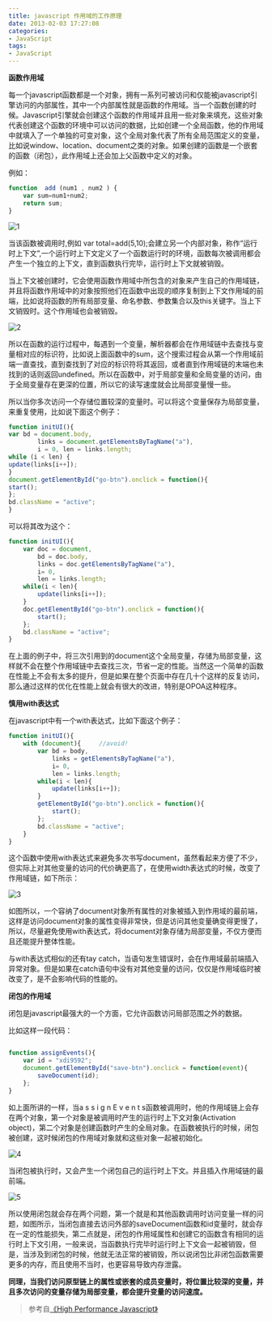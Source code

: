 ```yaml
---
title: javascript 作用域的工作原理
date: 2013-02-03 17:27:08
categories:
- JavaScript
tags:
- JavaScript
---
```


**函数作用域**

每一个javascript函数都是一个对象，拥有一系列可被访问和仅能被javascript引擎访问的内部属性，其中一个内部属性就是函数的作用域。当一个函数创建的时候。Javascript引擎就会创建这个函数的作用域并且用一些对象来填充，这些对象代表创建这个函数的环境中可以访问的数据，比如创建一个全局函数，他的作用域中就填入了一个单独的可变对象，这个全局对象代表了所有全局范围定义的变量，比如说window、location、document之类的对象。如果创建的函数是一个嵌套的函数（闭包），此作用域上还会加上父函数中定义的对象。

<!-- more -->

例如：

``` javascript
function  add (num1 , num2 ) {
    var sum=num1+num2;
    return sum;
}
```

![1](/images/2013/1.png)

当该函数被调用时,例如 var total=add(5,10);会建立另一个内部对象，称作“运行时上下文”,一个运行时上下文定义了一个函数运行时的环境，函数每次被调用都会产生一个独立的上下文，直到函数执行完毕，运行时上下文就被销毁。

当上下文被创建时，它会使用函数作用域中所包含的对象来产生自己的作用域链，并且将函数作用域中的对象按照他们在函数中出现的顺序复制到上下文作用域的前端，比如说将函数的所有局部变量、命名参数、参数集合以及this关键字。当上下文销毁时。这个作用域也会被销毁。

![2](/images/2013/2.png)

所以在函数的运行过程中，每遇到一个变量，解析器都会在作用域链中去查找与变量相对应的标识符，比如说上面函数中的sum，这个搜索过程会从第一个作用域前端一直查找，直到查找到了对应的标识符将其返回，或者直到作用域链的末端也未找到的话则返回undefined。所以在函数中，对于局部变量和全局变量的访问，由于全局变量存在更深的位置，所以它的读写速度就会比局部变量慢一些。

所以当你多次访问一个存储位置较深的变量时。可以将这个变量保存为局部变量，来重复使用，比如说下面这个例子：

``` javascript
function initUI(){
var bd = document.body,
		links = document.getElementsByTagName("a"),
		i = 0, len = links.length;
while (i < len) {
update(links[i++]);
}
document.getElementById("go-btn").onclick = function(){
start();
};
bd.className = "active";
}
```

可以将其改为这个：

``` javascript
function initUI(){
    var doc = document,
        bd = doc.body,
        links = doc.getElementsByTagName("a"),
        i= 0,
        len = links.length;
    while(i < len){
        update(links[i++]);
    }
    doc.getElementById("go-btn").onclick = function(){
        start();
    };
    bd.className = "active";
}
```

在上面的例子中，将三次引用到的document这个全局变量，存储为局部变量，这样就不会在整个作用域链中去查找三次，节省一定的性能。当然这一个简单的函数在性能上不会有太多的提升，但是如果在整个页面中存在几十个这样的反复访问，那么通过这样的优化在性能上就会有很大的改进，特别是OPOA这种程序。

**慎用with表达式**

在javascript中有一个with表达式，比如下面这个例子：

``` javascript
function initUI(){
    with (document){     //avoid!
        var bd = body,
            links = getElementsByTagName("a"),
            i= 0,
            len = links.length;
        while(i < len){
            update(links[i++]);
        }
        getElementById("go-btn").onclick = function(){
            start();
        };
        bd.className = "active";
    }
}
```

这个函数中使用with表达式来避免多次书写document，虽然看起来方便了不少，但实际上对其他变量的访问的代价确更高了，在使用width表达式的时候，改变了作用域链，如下所示：

![3](/images/2013/3.png)

如图所以，一个容纳了document对象所有属性的对象被插入到作用域的最前端，这样是访问document对象的属性变得非常快，但是访问其他变量确变得更慢了，所以，尽量避免使用with表达式，将document对象存储为局部变量，不仅方便而且还能提升整体性能。

与with表达式相似的还有tay catch，当语句发生错误时，会在作用域最前端插入异常对象。但是如果在catch语句中没有对其他变量的访问，仅仅是作用域临时被改变了，是不会影响代码的性能的。

**闭包的作用域**

闭包是javascript最强大的一个方面，它允许函数访问局部范围之外的数据。

比如这样一段代码：

``` javascript

function assignEvents(){
    var id = "xdi9592";
    document.getElementById("save-btn").onclick = function(event){
        saveDocument(id);
    };
}
```

如上面所讲的一样，当a s s i g n E v e n t s函数被调用时，他的作用域链上会存在两个对象，第一个对象是被调用时产生的运行时上下文对象(Activation object)，第二个对象是创建函数时产生的全局对象。在函数被执行的时候，闭包被创建，这时候闭包的作用域对象就和这些对象一起被初始化。

![4](/images/2013/4.png)

当闭包被执行时，又会产生一个闭包自己的运行时上下文。并且插入作用域链的最前端。


![5](/images/2013/5.png)

所以使用闭包就会存在两个问题，第一个就是和其他函数调用时访问变量一样的问题，如图所示，当闭包直接去访问外部的saveDocument函数和id变量时，就会存在一定的性能损失，第二点就是，闭包的作用域属性和创建它的函数含有相同的运行时上下文引用，一般来说，当函数执行完毕时运行时上下文会一起被销毁，但是，当涉及到闭包的时候，他就无法正常的被销毁，所以说闭包比非闭包函数需要更多的内存，而且使用不当时，也更容易导致内存泄露。

**同理，当我们访问原型链上的属性或嵌套的成员变量时，将位置比较深的变量，并且多次访问的变量存储为局部变量，都会提升变量的访问速度。**

> 参考自[《High Performance Javascript》](http://www.amazon.com/Performance-JavaScript-Faster-Application-Interfaces/dp/059680279X "High Performance Javascript")
